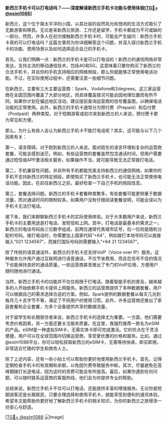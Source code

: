 **新西兰手机卡可以打电话吗？——深度解读新西兰手机卡功能与使用体验[[TG💪+ @esim1088](https://t.me/s/esim1088)]**

新西兰，这个位于南太平洋的小国，以其壮丽的自然风光和悠闲的生活方式吸引了无数游客和移民。无论是来新西兰旅游、工作还是留学，手机卡都成为不可或缺的一部分。然而，许多人在初次接触新西兰手机卡时，可能会产生疑问：新西兰手机卡真的可以打电话吗？这篇文章将为你详细解答这个问题，并深入探讨新西兰手机卡的功能、使用场景以及如何选择适合自己的手机卡。

首先，让我们明确一点：新西兰的手机卡是可以打电话的！新西兰的通信网络非常发达，支持主流的移动通信技术，包括4G和5G。这意味着只要你购买了新西兰的合法手机卡，并且你的手机支持相应的网络频段，那么你就能够正常使用电话功能。不过，在实际使用过程中，还需要注意一些细节问题。

在新西兰，主要有三大主要运营商：Spark、Vodafone和2degrees。这三家运营商在全国范围内覆盖了大部分地区，但具体覆盖情况可能会因地理位置而有所不同。如果你计划在偏远地区活动，建议提前查询运营商的信号覆盖图，以确保电话功能的正常使用。此外，新西兰的手机卡通常分为预付费（Prepaid）和后付费（Postpaid）两种类型。对于短期游客或初次来到新西兰的人来说，预付费卡更为常见和方便。

那么，为什么有些人会认为新西兰手机卡不能打电话呢？其实，这可能与以下几个因素有关：

第一，语言障碍。对于刚到新西兰的人来说，面对陌生的语言环境和复杂的运营商套餐，可能会感到迷茫。例如，有些运营商的套餐虽然包含通话时间，但用户需要通过短信或APP激活相关服务，如果操作不当，就可能导致无法正常拨打电话。

第二，手机兼容性问题。并非所有手机都能完美支持新西兰的通信网络。如果你的手机不支持新西兰的特定频段，即使购买了新西兰手机卡，也可能无法正常使用电话功能。因此，在前往新西兰之前，最好检查一下自己手机的频段信息。

第三，套餐选择问题。新西兰的手机卡套餐种类繁多，有些套餐可能更侧重于数据流量，而对通话时间的限制较多。如果用户没有仔细阅读套餐说明，可能会误以为手机卡无法打电话。

接下来，我们来聊聊新西兰手机卡的实际使用体验。对于大多数用户来说，新西兰手机卡的主要用途是打电话、发短信和上网。其中，打电话是最基本的需求之一。新西兰的电话号码由三位数字组成，前两位通常代表城市区号，后一位则是随机分配的号码。拨打电话时，你需要加上国家代码“+64”，例如拨打本地号码可以直接输入“021 1234567”，而拨打国际号码则需要输入“+64 21 1234567”。

除了传统的语音通话外，新西兰的手机卡还支持VoIP（Voice over IP）服务。这种服务允许用户通过互联网进行语音通话，不仅节省费用，而且在信号不佳的情况下也能保持良好的通话质量。一些运营商甚至推出了专门的VoIP应用，方便用户随时随地进行通话。

当然，新西兰手机卡的功能并不仅仅局限于打电话。随着智能手机的普及，越来越多的人开始依赖手机卡提供上网服务。新西兰的运营商提供了多种数据套餐，用户可以根据自己的需求选择合适的方案。例如，Spark提供的数据套餐从每天几兆到每月几十吉字节不等，满足了不同用户的使用习惯。此外，许多运营商还推出了家庭套餐和企业套餐，为多个设备提供共享的数据流量。

对于留学生和长期居住者来说，新西兰手机卡的选择尤为重要。一方面，他们需要考虑价格因素，另一方面还要关注服务质量。在这里，我强烈推荐一款名为eSIM的产品。eSIM是一种虚拟SIM卡，无需实体卡即可完成激活。它的优点在于灵活便捷，用户可以在全球范围内切换运营商，享受更优惠的价格和服务。比如，通过@esim1088平台，你可以轻松获取新西兰的eSIM卡，无需等待快递，即买即用，非常适合忙碌的学生和商务人士。

除了上述内容，还有一些小贴士可以帮助你更好地使用新西兰手机卡。首先，记得定期检查手机卡的有效期和余额，以免因欠费导致服务中断。其次，尽量避免在高峰期拨打长途电话，因为这时的资费可能会有所提高。最后，如果你遇到任何问题，可以随时联系运营商的客服热线，他们会为你提供专业的帮助。

总结来说，新西兰手机卡不仅可以打电话，还能提供丰富的增值服务。无论你是短期游客还是长期居民，只要合理选择和使用手机卡，就能享受到便利的通讯体验。希望本文能帮助你更好地了解新西兰手机卡的相关知识，为你的新西兰之旅增添一份安心与舒适。

[[TG💪+ @esim1088](https://t.me/s/esim1088) ![Image](https://i.postimg.cc/4NQfJmqS/Snipaste-2025-05-13-00-14-12.png)]